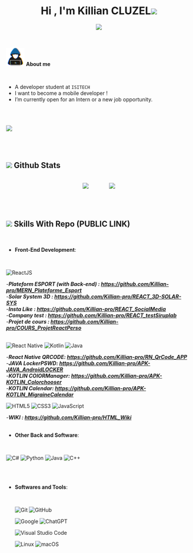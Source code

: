 <h1 align="center"><b>Hi , I'm Killian CLUZEL</b><img src="https://media.giphy.com/media/hvRJCLFzcasrR4ia7z/giphy.gif" width="35"></h1>

<p align="center">
  <a href="https://github.com/DenverCoder1/readme-typing-svg"><img src="https://readme-typing-svg.herokuapp.com?font=Time+New+Roman&color=cyan&size=25&center=true&vCenter=true&width=600&height=100&lines=Welcome+on+my+Profile..&hearts;++;Front-End+Developer,;Mobile+developer,;Active+Learner/Researcher,;React+LOVER"></a>
</p>


<br>



	
<picture><img src = "https://github.com/0xAbdulKhalid/0xAbdulKhalid/raw/main/assets/mdImages/about_me.gif" width ="50"></picture> **About me**

<br>

- A developer student at ```ISITECH```
- I want to become a mobile developer !
- I’m currently open for an Intern or a new job opportunity.

<br><br>

<img src="https://user-images.githubusercontent.com/73097560/115834477-dbab4500-a447-11eb-908a-139a6edaec5c.gif"><br><br>



<br>


## <img src="https://media.giphy.com/media/iY8CRBdQXODJSCERIr/giphy.gif" width="35"><b> Github Stats </b>
<br>

<div align="center" justify="center">

  <img src="https://github-readme-stats.vercel.app/api?username=Killian-pro&include_all_commits=true&count_private=true&show_icons=true&line_height=20&title_color=7A7ADB&icon_color=2234AE&text_color=D3D3D3&bg_color=0,000000,130F40" width="450" />
  &nbsp;&nbsp;&nbsp;&nbsp;&nbsp;&nbsp;&nbsp;&nbsp;&nbsp;&nbsp;&nbsp;&nbsp;
  <img src="https://github-readme-stats.vercel.app/api/top-langs?username=Killian-pro&show_icons=true&locale=en&layout=compact&line_height=20&title_color=7A7ADB&icon_color=2234AE&text_color=D3D3D3&bg_color=0,000000,130F40" width="375"/>

</a>
</div>

<br>
<br>
<br>

## <img src="https://media2.giphy.com/media/QssGEmpkyEOhBCb7e1/giphy.gif?cid=ecf05e47a0n3gi1bfqntqmob8g9aid1oyj2wr3ds3mg700bl&rid=giphy.gif" width ="25"><b> Skills With Repo (PUBLIC LINK)</b>
<br>

<p align="center">

    
- **Front-End Development**:
  
<br>

   ![ReactJS](https://img.shields.io/badge/-ReactJs-61DAFB?logo=react&logoColor=white&style=for-the-badge)

  -***Plateform ESPORT (with Back-end) : https://github.com/Killian-pro/MERN_Plateforme_Esport***
  <br>
  -***Solar System 3D : https://github.com/Killian-pro/REACT_3D-SOLAR-SYS***
    <br>
  -***Insta Like : https://github.com/Killian-pro/REACT_SocialMedia***
    <br>
  -***Company test :  https://github.com/Killian-pro/REACT_testSiruplab***
  <br>
  -***Projet de cours : https://github.com/Killian-pro/COURS_ProjetReactPerso***
    <br>
    <br>


  ![React Native](https://img.shields.io/badge/react_native-%2320232a.svg?style=for-the-badge&logo=react&logoColor=%2361DAFB)
  ![Kotlin](https://img.shields.io/badge/kotlin-%237F52FF.svg?style=for-the-badge&logo=kotlin&logoColor=white)
  ![Java](https://img.shields.io/badge/java-%23ED8B00.svg?style=for-the-badge&logo=openjdk&logoColor=white)
  
  -***React Native QRCODE: https://github.com/Killian-pro/RN_QrCode_APP***
   <br>
 -***JAVA LockerPSWD: https://github.com/Killian-pro/APK-JAVA_AndroidLOCKER***
  <br>
 -***KOTLIN COlORManager: https://github.com/Killian-pro/APK-KOTLIN_Colorchooser***
   <br>
 -***KOTLIN Calendar: https://github.com/Killian-pro/APK-KOTLIN_MigraineCalendar***
  <br>

   ![HTML5](https://img.shields.io/badge/HTML5%20-%23E34F26.svg?style=for-the-badge&logo=html5&logoColor=white)
   ![CSS3](https://img.shields.io/badge/CSS%20-%231572B6.svg?style=for-the-badge&logo=css3&logoColor=white)
   ![JavaScript](https://img.shields.io/badge/JavaScript%20-%23F7DF1E.svg?style=for-the-badge&logo=javascript&logoColor=black)

  -***WIKI : https://github.com/Killian-pro/HTML_Wiki***
  <br>
  <br>

  
- **Other Back and Software**:
<br>

  ![C#](https://img.shields.io/badge/c%23-%23239120.svg?style=for-the-badge&logo=c-sharp&logoColor=white)
  ![Python](https://img.shields.io/badge/python-3670A0?style=for-the-badge&logo=python&logoColor=ffdd54)
	![Java](https://img.shields.io/badge/java-%23ED8B00.svg?style=for-the-badge&logo=openjdk&logoColor=white)
  ![C++](https://img.shields.io/badge/c++-%2300599C.svg?style=for-the-badge&logo=c%2B%2B&logoColor=white)
  
  <br>
  <br>

- **Softwares and Tools**:
  
    <br>
  
    ![Git](https://img.shields.io/badge/git-%23F05033.svg?style=for-the-badge&logo=git&logoColor=white)
    ![GitHub](https://img.shields.io/badge/github-%23121011.svg?style=for-the-badge&logo=github&logoColor=white)
     <br>
      
    ![Google](https://img.shields.io/badge/google-%234285F4.svg?style=for-the-badge&logo=google&logoColor=white)
    ![ChatGPT](https://img.shields.io/badge/chatGPT-74aa9c?style=for-the-badge&logo=openai&logoColor=white)
    <br>
      
    ![Visual Studio Code](https://img.shields.io/badge/Visual%20Studio%20Code-0078d7.svg?style=for-the-badge&logo=visual-studio-code&logoColor=white)
  <br>
      
    ![Linux](https://img.shields.io/badge/Linux-FCC624?style=for-the-badge&logo=linux&logoColor=black)
    ![macOS](https://img.shields.io/badge/mac%20os-000000?style=for-the-badge&logo=macos&logoColor=F0F0F0)

<br>

<!--
**Killian-pro/Killian-pro** is a ✨ _special_ ✨ repository because its `README.md` (this file) appears on your GitHub profile.

Here are some ideas to get you started:

- 🔭 I’m currently working on ...
- 🌱 I’m currently learning ...
- 👯 I’m looking to collaborate on ...
- 🤔 I’m looking for help with ...
- 💬 Ask me about ...
- 📫 How to reach me: ...
- 😄 Pronouns: ...
- ⚡ Fun fact: ...
-->
